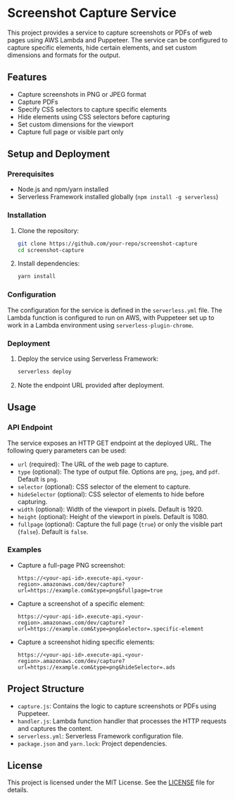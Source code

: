 
# Screenshot Capture Service

This project provides a service to capture screenshots or PDFs of web pages using AWS Lambda and Puppeteer. The service can be configured to capture specific elements, hide certain elements, and set custom dimensions and formats for the output.

## Features

- Capture screenshots in PNG or JPEG format
- Capture PDFs
- Specify CSS selectors to capture specific elements
- Hide elements using CSS selectors before capturing
- Set custom dimensions for the viewport
- Capture full page or visible part only

## Setup and Deployment

### Prerequisites

- Node.js and npm/yarn installed
- Serverless Framework installed globally (`npm install -g serverless`)

### Installation

1. Clone the repository:
   ```bash
   git clone https://github.com/your-repo/screenshot-capture
   cd screenshot-capture
   ```

2. Install dependencies:
   ```bash
   yarn install
   ```

### Configuration

The configuration for the service is defined in the `serverless.yml` file. The Lambda function is configured to run on AWS, with Puppeteer set up to work in a Lambda environment using `serverless-plugin-chrome`.

### Deployment

1. Deploy the service using Serverless Framework:
   ```bash
   serverless deploy
   ```

2. Note the endpoint URL provided after deployment.

## Usage

### API Endpoint

The service exposes an HTTP GET endpoint at the deployed URL. The following query parameters can be used:

- `url` (required): The URL of the web page to capture.
- `type` (optional): The type of output file. Options are `png`, `jpeg`, and `pdf`. Default is `png`.
- `selector` (optional): CSS selector of the element to capture.
- `hideSelector` (optional): CSS selector of elements to hide before capturing.
- `width` (optional): Width of the viewport in pixels. Default is 1920.
- `height` (optional): Height of the viewport in pixels. Default is 1080.
- `fullpage` (optional): Capture the full page (`true`) or only the visible part (`false`). Default is `false`.

### Examples

- Capture a full-page PNG screenshot:
  ```
  https://<your-api-id>.execute-api.<your-region>.amazonaws.com/dev/capture?url=https://example.com&type=png&fullpage=true
  ```

- Capture a screenshot of a specific element:
  ```
  https://<your-api-id>.execute-api.<your-region>.amazonaws.com/dev/capture?url=https://example.com&type=png&selector=.specific-element
  ```

- Capture a screenshot hiding specific elements:
  ```
  https://<your-api-id>.execute-api.<your-region>.amazonaws.com/dev/capture?url=https://example.com&type=png&hideSelector=.ads
  ```

## Project Structure

- `capture.js`: Contains the logic to capture screenshots or PDFs using Puppeteer.
- `handler.js`: Lambda function handler that processes the HTTP requests and captures the content.
- `serverless.yml`: Serverless Framework configuration file.
- `package.json` and `yarn.lock`: Project dependencies.

## License

This project is licensed under the MIT License. See the [LICENSE](LICENSE) file for details.